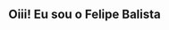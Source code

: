 ## Oiii! Eu sou o Felipe Balista
<div align="center">
  <a href="https://github.com/FeBalista">
</div>
